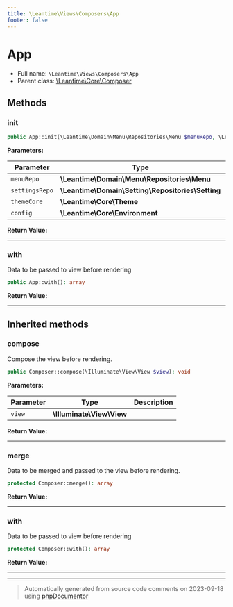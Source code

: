 ```yaml
---
title: \Leantime\Views\Composers\App
footer: false
---
```


# App





* Full name: `\Leantime\Views\Composers\App`
* Parent class: [\Leantime\Core\Composer](../../Core/Composer.md)



## Methods

### init



```php
public App::init(\Leantime\Domain\Menu\Repositories\Menu $menuRepo, \Leantime\Domain\Setting\Repositories\Setting $settingsRepo, \Leantime\Core\Theme $themeCore, \Leantime\Core\Environment $config): mixed
```








**Parameters:**

| Parameter | Type | Description |
|-----------|------|-------------|
| `menuRepo` | **\Leantime\Domain\Menu\Repositories\Menu** |  |
| `settingsRepo` | **\Leantime\Domain\Setting\Repositories\Setting** |  |
| `themeCore` | **\Leantime\Core\Theme** |  |
| `config` | **\Leantime\Core\Environment** |  |


**Return Value:**





---
### with

Data to be passed to view before rendering

```php
public App::with(): array
```









**Return Value:**





---


## Inherited methods

### compose

Compose the view before rendering.

```php
public Composer::compose(\Illuminate\View\View $view): void
```








**Parameters:**

| Parameter | Type | Description |
|-----------|------|-------------|
| `view` | **\Illuminate\View\View** |  |


**Return Value:**





---
### merge

Data to be merged and passed to the view before rendering.

```php
protected Composer::merge(): array
```









**Return Value:**





---
### with

Data to be passed to view before rendering

```php
protected Composer::with(): array
```









**Return Value:**





---


---
> Automatically generated from source code comments on 2023-09-18 using [phpDocumentor](http://www.phpdoc.org/)
